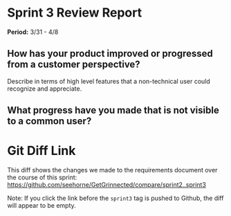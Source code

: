 # Sprint 3 Review Report

**Period:** 3/31 - 4/8

## How has your product improved or progressed from a customer perspective? 

Describe in terms of high level features that a non-technical user could recognize and appreciate. 

## What progress have you made that is not visible to a common user?

# Git Diff Link

This diff shows the changes we made to the requirements document over the course of this sprint: <https://github.com/seehorne/GetGrinnected/compare/sprint2..sprint3>

Note: If you click the link before the `sprint3` tag is pushed to Github, the diff will appear to be empty.
